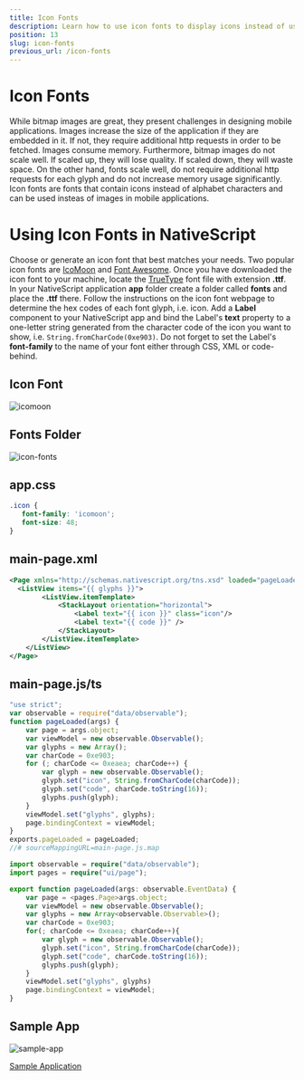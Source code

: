 ```yaml
---
title: Icon Fonts
description: Learn how to use icon fonts to display icons instead of using images.
position: 13
slug: icon-fonts
previous_url: /icon-fonts
---
```


# Icon Fonts
While bitmap images are great, they present challenges in designing mobile applications. Images increase the size of the application if they are embedded in it. If not, they require additional http requests in order to be fetched. Images consume memory. Furthermore, bitmap images do not scale well. If scaled up, they will lose quality. If scaled down, they will waste space. On the other hand, fonts scale well, do not require additional http requests for each glyph and do not increase memory usage significantly. Icon fonts are fonts that contain icons instead of alphabet characters and can be used insteas of images in mobile applications. 

# Using Icon Fonts in NativeScript
Choose or generate an icon font that best matches your needs. Two popular icon fonts are [IcoMoon](https://icomoon.io/) and [Font Awesome](https://fortawesome.github.io/Font-Awesome/). Once you have downloaded the icon font to your machine, locate the [TrueType](https://en.wikipedia.org/wiki/TrueType) font file with extension **.ttf**. In your NativeScript application **app** folder create a folder called **fonts** and place the **.ttf** there. Follow the instructions on the icon font webpage to determine the hex codes of each font glyph, i.e. icon. Add a **Label** component to your NativeScript app and bind the Label's **text** property to a one-letter string generated from the character code of the icon you want to show, i.e. `String.fromCharCode(0xe903)`. Do not forget to set the Label's **font-family** to the name of your font either through CSS, XML or code-behind.

## Icon Font
![icomoon]({{site.baseurl}}/img/modules/icon-fonts/icomoon.png "Icomoon")

## Fonts Folder
![icon-fonts]({{site.baseurl}}/img/modules/icon-fonts/fonts-folder.png "Fonts Folder")

## app.css
``` CSS
.icon {
   font-family: 'icomoon';
   font-size: 48;
}
```

## main-page.xml
``` XML
<Page xmlns="http://schemas.nativescript.org/tns.xsd" loaded="pageLoaded">
  <ListView items="{{ glyphs }}">
        <ListView.itemTemplate>
            <StackLayout orientation="horizontal">
                <Label text="{{ icon }}" class="icon"/>
                <Label text="{{ code }}" />
            </StackLayout>
        </ListView.itemTemplate>
    </ListView>
</Page>
```

## main-page.js/ts
``` JavaScript
"use strict";
var observable = require("data/observable");
function pageLoaded(args) {
    var page = args.object;
    var viewModel = new observable.Observable();
    var glyphs = new Array();
    var charCode = 0xe903;
    for (; charCode <= 0xeaea; charCode++) {
        var glyph = new observable.Observable();
        glyph.set("icon", String.fromCharCode(charCode));
        glyph.set("code", charCode.toString(16));
        glyphs.push(glyph);
    }
    viewModel.set("glyphs", glyphs);
    page.bindingContext = viewModel;
}
exports.pageLoaded = pageLoaded;
//# sourceMappingURL=main-page.js.map
```
``` TypeScript
import observable = require("data/observable");
import pages = require("ui/page");

export function pageLoaded(args: observable.EventData) {
    var page = <pages.Page>args.object;
    var viewModel = new observable.Observable();
    var glyphs = new Array<observable.Observable>();
    var charCode = 0xe903;
    for(; charCode <= 0xeaea; charCode++){
        var glyph = new observable.Observable();
        glyph.set("icon", String.fromCharCode(charCode));
        glyph.set("code", charCode.toString(16));
        glyphs.push(glyph);  
    }
    viewModel.set("glyphs", glyphs)
    page.bindingContext = viewModel;
}
```

## Sample App
![sample-app]({{site.baseurl}}/img/modules/icon-fonts/sample-app.png "Sample App")

[Sample Application](https://github.com/NativeScript/icon-fonts)